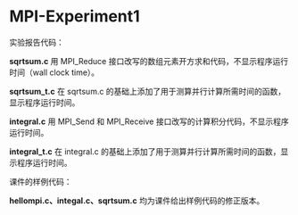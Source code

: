 # MPI-Experiment1

实验报告代码：

**sqrtsum.c**      用 MPI_Reduce 接口改写的数组元素开方求和代码，不显示程序运行时间（wall clock time）。

**sqrtsum_t.c**   在 sqrtsum.c 的基础上添加了用于测算并行计算所需时间的函数，显示程序运行时间。

**integral.c**	   用 MPI_Send 和 MPI_Receive 接口改写的计算积分代码，不显示程序运行时间。

**integral_t.c**    在 integral.c 的基础上添加了用于测算并行计算所需时间的函数，显示程序运行时间。



课件的样例代码：

**hellompi.c、integal.c、sqrtsum.c** 均为课件给出样例代码的修正版本。

